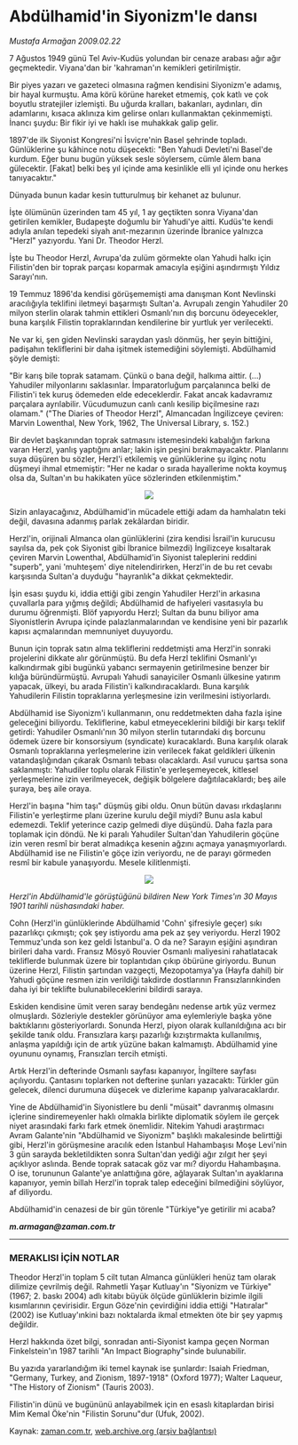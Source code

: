 # Abdülhamid'in Siyonizm'le dansı

*Mustafa Armağan 2009.02.22*

<tr><td class="metin" colspan="2" style="padding-top: 20px; padding-left: 5px; padding-right: 10px;">7 Ağustos 1949 günü Tel Aviv-Kudüs yolundan bir cenaze arabası ağır ağır geçmektedir. Viyana'dan bir 'kahraman'ın kemikleri getirilmiştir.</td></tr><tr><td class="metin" colspan="2" style="padding-top: 20px; padding-left: 5px; padding-right: 10px;"><p>Bir piyes yazarı ve gazeteci olmasına rağmen kendisini Siyonizm'e adamış, bir hayal kurmuştu. Ama körü körüne hareket etmemiş, çok katlı ve çok boyutlu stratejiler izlemişti. Bu uğurda kralları, bakanları, aydınları, din adamlarını, kısaca aklınıza kim gelirse onları kullanmaktan çekinmemişti. İnancı şuydu: Bir fikir iyi ve haklı ise muhakkak galip gelir.
<p>1897'de ilk Siyonist Kongresi'ni İsviçre'nin Basel şehrinde topladı. Günlüklerine şu kâhince notu düşecekti: "Ben Yahudi Devleti'ni Basel'de kurdum. Eğer bunu bugün yüksek sesle söylersem, cümle âlem bana gülecektir. [Fakat] belki beş yıl içinde ama kesinlikle elli yıl içinde onu herkes tanıyacaktır."
<p>Dünyada bunun kadar kesin tutturulmuş bir kehanet az bulunur.
<p>İşte ölümünün üzerinden tam 45 yıl, 1 ay geçtikten sonra Viyana'dan getirilen kemikler, Budapeşte doğumlu bir Yahudi'ye aitti. Kudüs'te kendi adıyla anılan tepedeki siyah anıt-mezarının üzerinde İbranice yalnızca "Herzl" yazıyordu. Yani Dr. Theodor Herzl.
<p>İşte bu Theodor Herzl, Avrupa'da zulüm görmekte olan Yahudi halkı için Filistin'den bir toprak parçası koparmak amacıyla eşiğini aşındırmıştı Yıldız Sarayı'nın.
<p>19 Temmuz 1896'da kendisi görüşememişti ama danışman Kont Nevlinski aracılığıyla teklifini iletmeyi başarmıştı Sultan'a. Avrupalı zengin Yahudiler 20 milyon sterlin olarak tahmin ettikleri Osmanlı'nın dış borcunu ödeyecekler, buna karşılık Filistin topraklarından kendilerine bir yurtluk yer verilecekti.
<p>Ne var ki, şen giden Nevlinski saraydan yaslı dönmüş, her şeyin bittiğini, padişahın tekliflerini bir daha işitmek istemediğini söylemişti. Abdülhamid şöyle demişti:
<p>"Bir karış bile toprak satamam. Çünkü o bana değil, halkıma aittir. (...) Yahudiler milyonlarını saklasınlar. İmparatorluğum parçalanınca belki de Filistin'i tek kuruş ödemeden elde edeceklerdir. Fakat ancak kadavramız parçalara ayrılabilir. Vücudumuzun canlı canlı kesilip biçilmesine razı olamam." ("The Diaries of Theodor Herzl", Almancadan İngilizceye çeviren: Marvin Lowenthal, New York, 1962, The Universal Library, s. 152.)
<p>Bir devlet başkanından toprak satmasını istemesindeki kabalığın farkına varan Herzl, yanlış yaptığını anlar; lakin işin peşini bırakmayacaktır. Planlarını suya düşüren bu sözler, Herzl'i etkilemiş ve günlüklerine şu ilginç notu düşmeyi ihmal etmemiştir: "Her ne kadar o sırada hayallerime nokta koymuş olsa da, Sultan'ın bu hakikaten yüce sözlerinden etkilenmiştim."
<p><p align="center"><img src="http://web.archive.org/web/20090225023746im_/http://medya.zaman.com.tr/2009/02/22/armagan01.jpg"/>
<p>Sizin anlayacağınız, Abdülhamid'in mücadele ettiği adam da hamhalatın teki değil, davasına adanmış parlak zekâlardan biridir.
<p>Herzl'in, orijinali Almanca olan günlüklerini (zira kendisi İsrail'in kurucusu sayılsa da, pek çok Siyonist gibi İbranice bilmezdi) İngilizceye kısaltarak çeviren Marvin Lowenthal, Abdülhamid'in Siyonist taleplerini reddini "superb", yani 'muhteşem' diye nitelendirirken, Herzl'in de bu ret cevabı karşısında Sultan'a duyduğu "hayranlık"a dikkat çekmektedir.
<p>İşin esası şuydu ki, iddia ettiği gibi zengin Yahudiler Herzl'in arkasına çuvallarla para yığmış değildi; Abdülhamid de hafiyeleri vasıtasıyla bu durumu öğrenmişti. Blöf yapıyordu Herzl; Sultan da bunu biliyor ama Siyonistlerin Avrupa içinde palazlanmalarından ve kendisine yeni bir pazarlık kapısı açmalarından memnuniyet duyuyordu.
<p>Bunun için toprak satın alma tekliflerini reddetmişti ama Herzl'in sonraki projelerini dikkate alır görünmüştü. Bu defa Herzl teklifini Osmanlı'yı kalkındırmak gibi bugünkü yabancı sermayenin getirilmesine benzer bir kılığa büründürmüştü. Avrupalı Yahudi sanayiciler Osmanlı ülkesine yatırım yapacak, ülkeyi, bu arada Filistin'i kalkındıracaklardı. Buna karşılık Yahudilerin Filistin topraklarına yerleşmesine izin verilmesini istiyorlardı.
<p>Abdülhamid ise Siyonizm'i kullanmanın, onu reddetmekten daha fazla işine geleceğini biliyordu. Tekliflerine, kabul etmeyeceklerini bildiği bir karşı teklif getirdi: Yahudiler Osmanlı'nın 30 milyon sterlin tutarındaki dış borcunu ödemek üzere bir konsorsiyum (syndicate) kuracaklardı. Buna karşılık olarak Osmanlı topraklarına yerleşmelerine izin verilecek fakat geldikleri ülkenin vatandaşlığından çıkarak Osmanlı tebası olacaklardı. Asıl vurucu şartsa sona saklanmıştı: Yahudiler toplu olarak Filistin'e yerleşemeyecek, kitlesel yerleşmelerine izin verilmeyecek, değişik bölgelere dağıtılacaklardı; beş aile şuraya, beş aile oraya.
<p>Herzl'in başına "him taşı" düşmüş gibi oldu. Onun bütün davası ırkdaşlarını Filistin'e yerleştirme planı üzerine kurulu değil miydi? Bunu asla kabul edemezdi. Teklif yeterince cazip gelmedi diye düşündü. Daha fazla para toplamak için döndü. Ne ki paralı Yahudiler Sultan'dan Yahudilerin göçüne izin veren resmî bir berat almadıkça kesenin ağzını açmaya yanaşmıyorlardı. Abdülhamid ise ne Filistin'e göçe izin veriyordu, ne de parayı görmeden resmî bir kabule yanaşıyordu. Mesele kilitlenmişti.
<p><p align="center"><img src="http://web.archive.org/web/20090225023746im_/http://medya.zaman.com.tr/2009/02/22/armagan02.jpg"/>
<p><i>Herzl'in Abdülhamid'le görüştüğünü bildiren New York Times'ın 30 Mayıs 1901 tarihli nüshasındaki haber.</i>
<p>Cohn (Herzl'in günlüklerinde Abdülhamid 'Cohn' şifresiyle geçer) sıkı pazarlıkçı çıkmıştı; çok şey istiyordu ama pek az şey veriyordu. Herzl 1902 Temmuz'unda son kez geldi İstanbul'a. O da ne? Sarayın eşiğini aşındıran birileri daha vardı. Fransız Mösyö Rouvier Osmanlı maliyesini rahatlatacak tekliflerde bulunmak üzere bir toplantıdan çıkıp öbürüne giriyordu. Bunun üzerine Herzl, Filistin şartından vazgeçti, Mezopotamya'ya (Hayfa dahil) bir Yahudi göçüne resmen izin verildiği takdirde dostlarının Fransızlarınkinden daha iyi bir teklifte bulunabileceklerini bildirdi saraya.
<p>Eskiden kendisine ümit veren saray bendegânı nedense artık yüz vermez olmuşlardı. Sözleriyle destekler görünüyor ama eylemleriyle başka yöne baktıklarını gösteriyorlardı. Sonunda Herzl, piyon olarak kullanıldığına acı bir şekilde tanık oldu. Fransızlara karşı pazarlığı kızıştırmakta kullanılmış, anlaşma yapıldığı için de artık yüzüne bakan kalmamıştı. Abdülhamid yine oyununu oynamış, Fransızları tercih etmişti.
<p>Artık Herzl'in defterinde Osmanlı sayfası kapanıyor, İngiltere sayfası açılıyordu. Çantasını toplarken not defterine şunları yazacaktı: Türkler gün gelecek, dilenci durumuna düşecek ve dizlerime kapanıp yalvaracaklardır.
<p>Yine de Abdülhamid'in Siyonistlere bu denli "müsait" davranmış olmasını içlerine sindiremeyenler haklı olmakla birlikte diplomatik söylem ile gerçek niyet arasındaki farkı fark etmek önemlidir. Nitekim Yahudi araştırmacı Avram Galante'nin "Abdülhamid ve Siyonizm" başlıklı makalesinde belirttiği gibi, Herzl'in görüşmesine aracılık eden İstanbul Hahambaşısı Moşe Levi'nin 3 gün sarayda bekletildikten sonra Sultan'dan yediği ağır zılgıt her şeyi açıklıyor aslında. Bende toprak satacak göz var mı? diyordu Hahambaşına. O ise, torununun Galante'ye anlattığına göre, ağlayarak Sultan'ın ayaklarına kapanıyor, yemin billah Herzl'in toprak talep edeceğini bilmediğini söylüyor, af diliyordu.
<p>Abdülhamid'in cenazesi de bir gün törenle "Türkiye"ye getirilir mi acaba?
<p><i><b>m.armagan@zaman.com.tr</b></i>
<p><hr/>
<p><h3>MERAKLISI İÇİN NOTLAR</h3>
<p>Theodor Herzl'in toplam 5 cilt tutan Almanca günlükleri henüz tam olarak dilimize çevrilmiş değil. Rahmetli Yaşar Kutluay'ın "Siyonizm ve Türkiye" (1967; 2. baskı 2004) adlı kitabı büyük ölçüde günlüklerin bizimle ilgili kısımlarının çevirisidir. Ergun Göze'nin çevirdiğini iddia ettiği "Hatıralar" (2002) ise Kutluay'ınkini bazı noktalarda ikmal etmekten öte bir şey yapmış değildir.
<p>Herzl hakkında özet bilgi, sonradan anti-Siyonist kampa geçen Norman Finkelstein'ın 1987 tarihli "An Impact Biography"sinde bulunabilir.
<p>Bu yazıda yararlandığım iki temel kaynak ise şunlardır: Isaiah Friedman, "Germany, Turkey, and Zionism, 1897-1918" (Oxford 1977); Walter Laqueur, "The History of Zionism" (Tauris 2003).
<p>Filistin'in dünü ve bugününü anlayabilmek için en esaslı kitaplardan birisi Mim Kemal Öke'nin "Filistin Sorunu"dur (Ufuk, 2002).<br/></p></p></p></p></p></p></p></p></p></p></p></p></p></p></p></p></p></p></p></p></p></p></p></p></p></p></p></p></p></p></p></p></td></tr>

Kaynak: [zaman.com.tr](http://zaman.com.tr/yazar.do?yazino=817851), [web.archive.org (arşiv bağlantısı)](http://web.archive.org/web/20090225023746/http://www.zaman.com.tr:80/yazar.do?yazino=817851)
